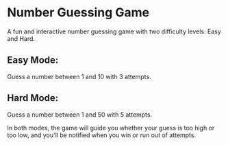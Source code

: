 <!DOCTYPE html>
<html lang="en">
<head>
    <meta charset="UTF-8">
    <meta name="viewport" content="width=device-width, initial-scale=1.0">
    <title>Number Guessing Game</title>
</head>
<body>
    <h1>Number Guessing Game</h1>
    <p>A fun and interactive number guessing game with two difficulty levels: Easy and Hard.</p>
    <h2>Easy Mode:</h2>
    <p>Guess a number between 1 and 10 with 3 attempts.</p>
    <h2>Hard Mode:</h2>
    <p>Guess a number between 1 and 50 with 5 attempts.</p>
    <p>In both modes, the game will guide you whether your guess is too high or too low, and you'll be notified when you win or run out of attempts.</p>
</
